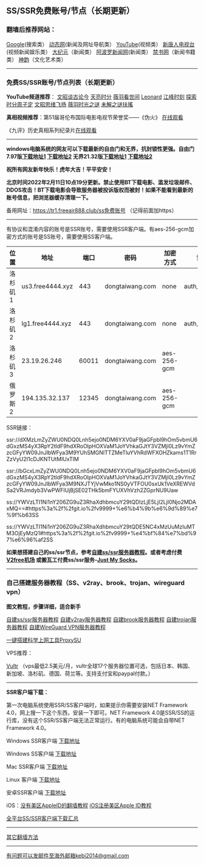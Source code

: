 ## SS/SSR免费账号/节点（长期更新）

### 翻墙后推荐网站：

[Google](https://www.google.com)(搜索类） [动态网](http://dongtaiwang.com)(新闻及网址导航类） [YouTube](https://www.youtube.com)(视频类）  [新唐人电视台](https://www.ntdtv.com)(视频新闻娱乐类）   [大纪元](https://www.epochtimes.com)（新闻类）  [阿波罗新闻网](https://www.aboluowang.com)(新闻类） [禁书网](https://www.bannedbook.org)（新闻书籍类）   [神韵](https://zh-cn.shenyun.com)（文化艺术类）

***

### 免费SS/SSR账号/节点列表（长期更新）

**YouTube频道推荐**： [文昭谈古论今](https://www.youtube.com/channel/UCtAIPjABiQD3qjlEl1T5VpA/featured)  [天亮时分](https://www.youtube.com/channel/UCjvjNeHndz4PGs9JXhzdHqw/videos) [薇羽看世间](https://www.youtube.com/c/%E8%96%87%E7%BE%BD%E7%9C%8B%E4%B8%96%E9%96%93/videos) [Leonard](https://www.youtube.com/channel/UC1mx_wcSHtfpLk5N_zY0TRg/videos)  [江峰时刻](https://www.youtube.com/channel/UCa6ERCDt3GzkvLye32ar89w/videos)   [探索时分周子定](https://www.youtube.com/c/%E6%8E%A2%E7%B4%A2%E6%99%82%E5%88%86-%E5%91%A8%E5%AD%90%E5%AE%9A/videos) [文昭思绪飞扬](https://www.youtube.com/channel/UCTu_hTaVf3DJMpMIyOAq2Ew/videos) [薇羽时光之谜](https://www.youtube.com/c/%E8%96%87%E7%BE%BD%E6%99%82%E5%85%89/videos) [未解之谜扶搖](https://www.youtube.com/c/%E6%9C%AA%E8%A7%A3%E4%B9%8B%E8%AC%8E%E6%89%B6%E6%90%96/videos)

**真相视频推荐**：第51届哥伦布国际电影电视节荣誉奖——《伪火》  [在线观看](http://cn.ntdtv.com/gb/2014/01/07/a24016.html)  

《九评》历史真相系列纪录片[在线观看](https://www.tuidang.org/9ping/)

***

**windows电脑系统的网友可以下载最新的自由门和无界，抗封锁性更强。自由门7.97版[下载地址1](https://tr101.free4444.xyz/fg797p.zip) [下载地址2](https://tr201.free4444.xyz/fg797p.zip) 无界21.32版[下载地址1](https://tr101.free4444.xyz/u2132.exe) [下载地址2](https://tr201.free4444.xyz/u2132.exe)**


**祝所有网友新年快乐！虎年大吉！平平安安！**

**北京时间2022年2月11日10点19分更新。禁止使用BT下载电影、滥发垃圾邮件、DDOS攻击！BT下载电影会导致服务器被投诉版权而被封！如果不能看到最新的账号信息，把浏览器缓存清理一下。**

备用网址：https://tr1.freeair888.club/ss免费账号 （记得前面加https）

***

有协议和混淆内容的账号是SSR账号，需要使用SSR客户端。有aes-256-gcm加密方式的账号是SS账号，需要使用SS客户端。

<table id="tablepress-1">
<thead>
<tr>
<th>位置</th>
<th>地址</th>
<th>端口</th>
<th>密码</th>
<th>加密方式</th>
<th>协议</th>
<th>混淆</th>
</tr>
</thead>
<tbody>
<tr>
<tr>
<td>洛杉矶1</td>
<td>us3.free4444.xyz</td>
<td>443</td>
<td>dongtaiwang.com</td>
<td>none</td>
<td>auth_chain_a</td>
<td>tls1.2_ticket_auth</td>
</tr>
<tr>
<td>洛杉矶2</td>
<td>lg1.free4444.xyz</td>
<td>443</td>
<td>dongtaiwang.com</td>
<td>none</td>
<td>auth_chain_a</td>
<td>tls1.2_ticket_auth</td>
</tr>
<tr>
<td>洛杉矶3</td>
<td>23.19.26.246</td>
<td>60011</td>
<td>dongtaiwang.com</td>
<td>aes-256-gcm</td>
<td></td>
<td></td>
</tr>
<tr>
<td>俄罗斯2</td>
<td>194.135.32.137</td>
<td>12345</td>
<td>dongtaiwang.com</td>
<td>aes-256-gcm</td>
<td></td>
<td></td>
</tr>
</tbody>
</table>

SSR链接：

ssr://dXMzLmZyZWU0NDQ0Lnh5ejo0NDM6YXV0aF9jaGFpbl9hOm5vbmU6dGxzMS4yX3RpY2tldF9hdXRoOlpHOXVaM1JoYVhkaGJtY3VZMjl0Lz9vYmZzcGFyYW09JnJlbWFya3M9YUhSMGNITTZMeTluYVhRdWFXOHZkams1T1RrZzVyU2I1cDJKNTUtMlUxTlM

ssr://bGcxLmZyZWU0NDQ0Lnh5ejo0NDM6YXV0aF9jaGFpbl9hOm5vbmU6dGxzMS4yX3RpY2tldF9hdXRoOlpHOXVaM1JoYVhkaGJtY3VZMjl0Lz9vYmZzcGFyYW09JnJlbWFya3M9NXJTYjVwMko1NS0yVTFOU0sxUk1VeXREWVdSa2VRJmdyb3VwPWFIUjBjSE02THk5bmFYUXVhVzh2ZGprNU9Uaw

ss://YWVzLTI1Ni1nY206ZG9uZ3RhaXdhbmcuY29tQDIzLjE5LjI2LjI0Njo2MDAxMQ==#https%3a%2f%2fgit.io%2fv9999+%e6%b4%9b%e6%9d%89%e7%9f%b63SS

ss://YWVzLTI1Ni1nY206ZG9uZ3RhaXdhbmcuY29tQDE5NC4xMzUuMzIuMTM3OjEyMzQ1#https%3a%2f%2fgit.io%2fv9999+%e4%bf%84%e7%bd%97%e6%96%af2SS

**如果想搭建自己的ss/ssr节点，参考[自建ss/ssr服务器教程](https://github.com/Alvin9999/new-pac/wiki/%E8%87%AA%E5%BB%BAss%E6%9C%8D%E5%8A%A1%E5%99%A8%E6%95%99%E7%A8%8B)。或者考虑付费[V2free机场](https://github.com/Alvin9999/new-pac/wiki/V2free%E6%9C%BA%E5%9C%BA) 或搬瓦工付费ss/ssr服务-[Just My Socks](https://github.com/Alvin9999/new-pac/wiki/Just-My-Socks)。**


***


### 自己搭建服务器教程（SS、v2ray、brook、trojan、wireguard vpn） 

**图文教程，步骤详细，适合新手**

[自建ss/ssr服务器教程](https://github.com/Alvin9999/new-pac/wiki/%E8%87%AA%E5%BB%BAss%E6%9C%8D%E5%8A%A1%E5%99%A8%E6%95%99%E7%A8%8B) 
[自建v2ray服务器教程](https://github.com/Alvin9999/new-pac/wiki/%E8%87%AA%E5%BB%BAv2ray%E6%9C%8D%E5%8A%A1%E5%99%A8%E6%95%99%E7%A8%8B) 
[自建brook服务器教程](https://github.com/Alvin9999/new-pac/wiki/%E8%87%AA%E5%BB%BAbrook%E6%9C%8D%E5%8A%A1%E5%99%A8%E6%95%99%E7%A8%8B) 
[自建trojan服务器教程](https://github.com/Alvin9999/new-pac/wiki/%E8%87%AA%E5%BB%BAtrojan%E6%9C%8D%E5%8A%A1%E5%99%A8%E6%95%99%E7%A8%8B) 
[自建WireGuard VPN服务器教程](https://github.com/Alvin9999/new-pac/wiki/%E8%87%AA%E5%BB%BAWireGuard-VPN%E6%9C%8D%E5%8A%A1%E5%99%A8%E6%95%99%E7%A8%8B) 

[一键搭建科学上网工具ProxySU](https://github.com/Alvin9999/new-pac/wiki/%E4%B8%80%E9%94%AE%E6%90%AD%E5%BB%BA%E7%A7%91%E5%AD%A6%E4%B8%8A%E7%BD%91%E5%B7%A5%E5%85%B7ProxySU)

VPS推荐：

[Vultr](https://www.vultr.com/?ref=7048874) （vps最低2.5美元/月，vultr全球17个服务器位置可选，包括日本、韩国、新加坡、洛杉矶、德国、荷兰等。支持支付宝和paypal付款。）


***


**SSR客户端下载：**

第一次电脑系统使用SSR/SS客户端时，如果提示你需要安装NET Framework 4.0，网上搜一下这个东西，安装一下即可。NET Framework 4.0是SSR/SS的运行库，没有这个SSR/SS客户端无法正常运行。有的电脑系统可能会自带NET Framework 4.0。

Windows SSR客户端 [下载地址](https://github.com/shadowsocksr-backup/shadowsocksr-csharp/releases) 

Windows SS客户端 [下载地址](https://github.com/shadowsocks/shadowsocks-windows/releases) 

Mac SSR客户端 [下载地址](https://github.com/shadowsocksr-backup/ShadowsocksX-NG/releases) 

Linux 客户端 [下载地址](http://www.mediafire.com/folder/xag0zy318a5tt/Linux) 

安卓SSR客户端 [下载地址](https://github.com/shadowsocksr-backup/shadowsocksr-android/releases/download/3.4.0.8/shadowsocksr-release.apk) 

iOS：[没有美区AppleID的翻墙教程](https://github.com/Alvin9999/new-pac/wiki/%E8%8B%B9%E6%9E%9C%E6%89%8B%E6%9C%BA%E7%BF%BB%E5%A2%99%E8%BD%AF%E4%BB%B6) [iOS注册美区Apple ID教程](https://github.com/Alvin9999/new-pac/wiki/iOS%E6%B3%A8%E5%86%8C%E7%BE%8E%E5%8C%BAApple-ID%E6%95%99%E7%A8%8B) 

[全平台SS/SSR客户端下载汇总](http://www.mediafire.com/folder/sfqz8bmodqdx5/shadowsocks相关客户端)

***

[其它翻墙方法](https://github.com/Alvin9999/new-pac/wiki/)

***

有问题可以发邮件至海外邮箱kebi2014@gmail.com